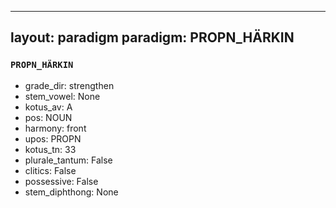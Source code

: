 
---
layout: paradigm
paradigm: PROPN_HÄRKIN
---
### ` PROPN_HÄRKIN `


* grade_dir: strengthen
* stem_vowel: None
* kotus_av: A
* pos: NOUN
* harmony: front
* upos: PROPN
* kotus_tn: 33
* plurale_tantum: False
* clitics: False
* possessive: False
* stem_diphthong: None
